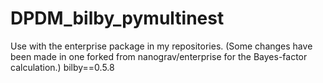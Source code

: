 # DPDM_bilby_pymultinest
Use with the enterprise package in my repositories.
(Some changes have been made in one forked from nanograv/enterprise for the Bayes-factor calculation.)
bilby==0.5.8
